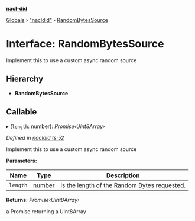 **[nacl-did](../README.md)**

[Globals](../globals.md) › ["nacldid"](../modules/_nacldid_.md) › [RandomBytesSource](_nacldid_.randombytessource.md)

# Interface: RandomBytesSource

Implement this to use a custom async random source

## Hierarchy

* **RandomBytesSource**

## Callable

▸ (`length`: number): *Promise‹Uint8Array›*

*Defined in [nacldid.ts:52](https://github.com/uport-project/nacl-did/blob/3494a16/src/nacldid.ts#L52)*

Implement this to use a custom async random source

**Parameters:**

Name | Type | Description |
------ | ------ | ------ |
`length` | number | is the length of the Random Bytes requested. |

**Returns:** *Promise‹Uint8Array›*

a Promise returning a Uint8Array